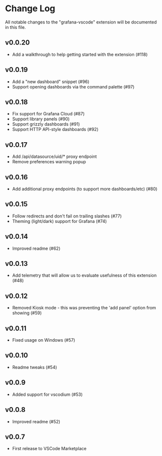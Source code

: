 # Change Log

All notable changes to the "grafana-vscode" extension will be documented in this file.

## v0.0.20
- Add a walkthrough to help getting started with the extension (#118)

## v0.0.19
- Add a "new dashboard" snippet (#96)
- Support opening dashboards via the command palette (#97)

## v0.0.18
- Fix support for Grafana Cloud (#87)
- Support library panels (#90)
- Support grizzly dashboards (#91)
- Support HTTP API-style dashboards (#92)

## v0.0.17
- Add /api/datasource/uid/* proxy endpoint
- Remove preferences warning popup

## v0.0.16
- Add additional proxy endpoints (to support more dashboards/etc) (#80)

## v0.0.15
- Follow redirects and don't fail on trailing slashes (#77)
- Theming (light/dark) support for Grafana (#74)

## v0.0.14
- Improved readme (#62)

## v0.0.13
- Add telemetry that will allow us to evaluate usefulness of this extension (#48)

## v0.0.12
- Removed Kiosk mode - this was preventing the 'add panel' option from showing (#59)

## v0.0.11
- Fixed usage on Windows (#57)

## v0.0.10
- Readme tweaks (#54)

## v0.0.9
- Added support for vscodium (#53)

## v0.0.8
- Improved readme (#52)

## v0.0.7
- First release to VSCode Marketplace
